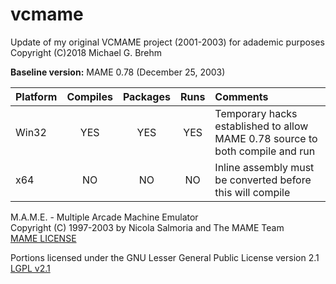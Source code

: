 # __vcmame__
Update of my original VCMAME project (2001-2003) for adademic purposes   
Copyright (C)2018 Michael G. Brehm    
   
__Baseline version:__ MAME 0.78 (December 25, 2003)   
   
| Platform | Compiles | Packages | Runs | Comments |
| :--- | :---: | :---: | :---: | :--- |
| Win32 | YES | YES | YES | Temporary hacks established to allow MAME 0.78 source to both compile and run |
| x64 | NO | NO | NO | Inline assembly must be converted before this will compile |
   
   
M.A.M.E. - Multiple Arcade Machine Emulator   
Copyright (C) 1997-2003 by Nicola Salmoria and The MAME Team   
[MAME LICENSE](LICENSE)
   
Portions licensed under the GNU Lesser General Public License version 2.1   
[LGPL v2.1](https://www.gnu.org/licenses/old-licenses/lgpl-2.1.txt)   
